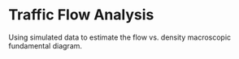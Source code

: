# Traffic Flow Analysis

Using simulated data to estimate the flow vs. density macroscopic fundamental diagram.
